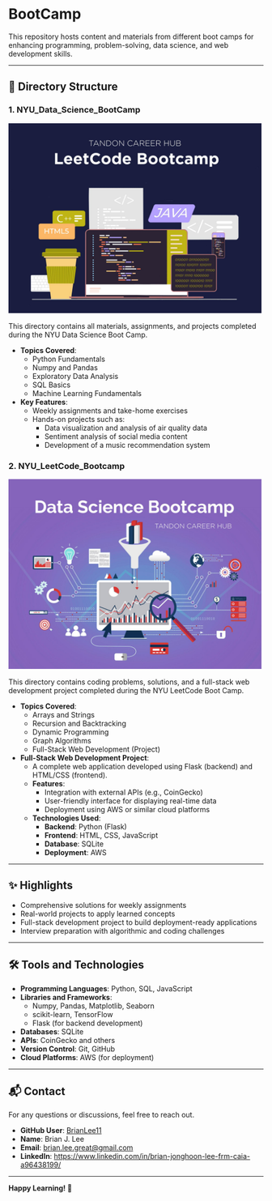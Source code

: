 # BootCamp

This repository hosts content and materials from different boot camps for enhancing programming, problem-solving, data science, and web development skills.

---

## 📂 Directory Structure

### 1. **NYU_Data_Science_BootCamp**
  <img src="images/Leetcode_Bootcamp.jpg" alt="Project Overview" width="500">

   This directory contains all materials, assignments, and projects completed during the NYU Data Science Boot Camp.

   - **Topics Covered**:
     - Python Fundamentals
     - Numpy and Pandas
     - Exploratory Data Analysis
     - SQL Basics
     - Machine Learning Fundamentals
   - **Key Features**:
     - Weekly assignments and take-home exercises
     - Hands-on projects such as:
       - Data visualization and analysis of air quality data
       - Sentiment analysis of social media content
       - Development of a music recommendation system

### 2. **NYU_LeetCode_Bootcamp**
<img src="images/DataScienceBootcamp.jpg" alt="Project Overview" width="500">

   This directory contains coding problems, solutions, and a full-stack web development project completed during the NYU LeetCode Boot Camp.

   - **Topics Covered**:
     - Arrays and Strings
     - Recursion and Backtracking
     - Dynamic Programming
     - Graph Algorithms
     - Full-Stack Web Development (Project)
   - **Full-Stack Web Development Project**:
     - A complete web application developed using Flask (backend) and HTML/CSS (frontend).
     - **Features**:
       - Integration with external APIs (e.g., CoinGecko)
       - User-friendly interface for displaying real-time data
       - Deployment using AWS or similar cloud platforms
     - **Technologies Used**:
       - **Backend**: Python (Flask)
       - **Frontend**: HTML, CSS, JavaScript
       - **Database**: SQLite
       - **Deployment**: AWS

---

## ✨ Highlights

- Comprehensive solutions for weekly assignments
- Real-world projects to apply learned concepts
- Full-stack development project to build deployment-ready applications
- Interview preparation with algorithmic and coding challenges

---

## 🛠️ Tools and Technologies

- **Programming Languages**: Python, SQL, JavaScript
- **Libraries and Frameworks**:
  - Numpy, Pandas, Matplotlib, Seaborn
  - scikit-learn, TensorFlow
  - Flask (for backend development)
- **Databases**: SQLite
- **APIs**: CoinGecko and others
- **Version Control**: Git, GitHub
- **Cloud Platforms**: AWS (for deployment)


---

## 📬 Contact

For any questions or discussions, feel free to reach out.

- **GitHub User**: [BrianLee11](https://github.com/BrianLee11)
- **Name**: Brian J. Lee
- **Email**: brian.lee.great@gmail.com
- **LinkedIn**: https://www.linkedin.com/in/brian-jonghoon-lee-frm-caia-a96438199/
---

**Happy Learning! 🚀**
